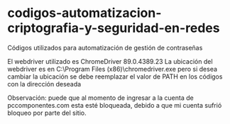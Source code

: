# codigos-automatizacion-criptografia-y-seguridad-en-redes
Códigos utilizados para automatización de gestión de contraseñas


El webdriver utilizado es ChromeDriver 89.0.4389.23 La ubicación del webdriver es en C:\Program Files (x86)\chromedriver.exe pero si desea cambiar la ubicación se debe reemplazar el valor de PATH en los códigos con la dirección deseada

Observación: puede que al momento de ingresar a la cuenta de pccomponentes.com esta esté bloqueada, debido a que mi cuenta sufrió bloqueo por parte del sitio.

